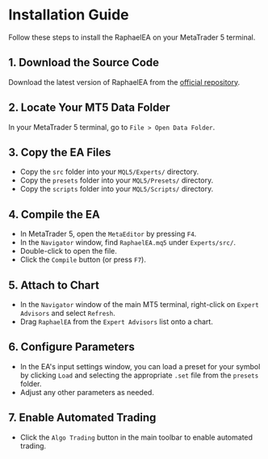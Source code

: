 # Installation Guide

Follow these steps to install the RaphaelEA on your MetaTrader 5 terminal.

## 1. Download the Source Code

Download the latest version of RaphaelEA from the [official repository](https://github.com/RaphaelEA/RaphaelEA).

## 2. Locate Your MT5 Data Folder

In your MetaTrader 5 terminal, go to `File > Open Data Folder`.

## 3. Copy the EA Files

- Copy the `src` folder into your `MQL5/Experts/` directory.
- Copy the `presets` folder into your `MQL5/Presets/` directory.
- Copy the `scripts` folder into your `MQL5/Scripts/` directory.

## 4. Compile the EA

- In MetaTrader 5, open the `MetaEditor` by pressing `F4`.
- In the `Navigator` window, find `RaphaelEA.mq5` under `Experts/src/`.
- Double-click to open the file.
- Click the `Compile` button (or press `F7`).

## 5. Attach to Chart

- In the `Navigator` window of the main MT5 terminal, right-click on `Expert Advisors` and select `Refresh`.
- Drag `RaphaelEA` from the `Expert Advisors` list onto a chart.

## 6. Configure Parameters

- In the EA's input settings window, you can load a preset for your symbol by clicking `Load` and selecting the appropriate `.set` file from the `presets` folder.
- Adjust any other parameters as needed.

## 7. Enable Automated Trading

- Click the `Algo Trading` button in the main toolbar to enable automated trading.
